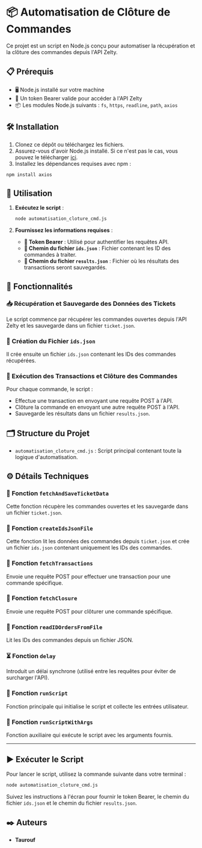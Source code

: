 # 📦 Automatisation de Clôture de Commandes

Ce projet est un script en Node.js conçu pour automatiser la récupération et la clôture des commandes depuis l'API Zelty.

## 📋 Prérequis

- 🖥️ Node.js installé sur votre machine
- 🔑 Un token Bearer valide pour accéder à l'API Zelty
- 📦 Les modules Node.js suivants : `fs`, `https`, `readline`, `path`, `axios`

## 🛠️ Installation

1. Clonez ce dépôt ou téléchargez les fichiers.
2. Assurez-vous d'avoir Node.js installé. Si ce n'est pas le cas, vous pouvez le télécharger [ici](https://nodejs.org/).
3. Installez les dépendances requises avec npm :

```bash
npm install axios
```

## 🚀 Utilisation

1. **Exécutez le script** :
   
   ```bash
   node automatisation_cloture_cmd.js
   ```

2. **Fournissez les informations requises** :
   - **🔑 Token Bearer** : Utilisé pour authentifier les requêtes API.
   - **📂 Chemin du fichier `ids.json`** : Fichier contenant les ID des commandes à traiter.
   - **📂 Chemin du fichier `results.json`** : Fichier où les résultats des transactions seront sauvegardés.

## 🎯 Fonctionnalités

### 📥 Récupération et Sauvegarde des Données des Tickets

Le script commence par récupérer les commandes ouvertes depuis l'API Zelty et les sauvegarde dans un fichier `ticket.json`.

### 📝 Création du Fichier `ids.json`

Il crée ensuite un fichier `ids.json` contenant les IDs des commandes récupérées.

### 🔄 Exécution des Transactions et Clôture des Commandes

Pour chaque commande, le script :
- Effectue une transaction en envoyant une requête POST à l'API.
- Clôture la commande en envoyant une autre requête POST à l'API.
- Sauvegarde les résultats dans un fichier `results.json`.

## 🗂️ Structure du Projet

- `automatisation_cloture_cmd.js` : Script principal contenant toute la logique d'automatisation.

## ⚙️ Détails Techniques

### 🔧 Fonction `fetchAndSaveTicketData`

Cette fonction récupère les commandes ouvertes et les sauvegarde dans un fichier `ticket.json`.

### 🔧 Fonction `createIdsJsonFile`

Cette fonction lit les données des commandes depuis `ticket.json` et crée un fichier `ids.json` contenant uniquement les IDs des commandes.

### 🔧 Fonction `fetchTransactions`

Envoie une requête POST pour effectuer une transaction pour une commande spécifique.

### 🔧 Fonction `fetchClosure`

Envoie une requête POST pour clôturer une commande spécifique.

### 🔧 Fonction `readIDOrdersFromFile`

Lit les IDs des commandes depuis un fichier JSON.

### ⏳ Fonction `delay`

Introduit un délai synchrone (utilisé entre les requêtes pour éviter de surcharger l'API).

### 🔄 Fonction `runScript`

Fonction principale qui initialise le script et collecte les entrées utilisateur.

### 🔄 Fonction `runScriptWithArgs`

Fonction auxiliaire qui exécute le script avec les arguments fournis.

---

## ▶️ Exécuter le Script

Pour lancer le script, utilisez la commande suivante dans votre terminal :

```bash
node automatisation_cloture_cmd.js
```

Suivez les instructions à l'écran pour fournir le token Bearer, le chemin du fichier `ids.json` et le chemin du fichier `results.json`.

## ✒️ Auteurs

- **Taurouf**
